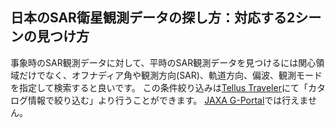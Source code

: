 ## 日本のSAR衛星観測データの探し方：対応する2シーンの見つけ方
事象時のSAR観測データに対して、平時のSAR観測データを見つけるには関心領域だけでなく、オフナディア角や観測方向(SAR)、軌道方向、偏波、観測モードを指定して検索すると良いです。
この条件絞り込みは[Tellus Traveler](https://www.tellusxdp.com/traveler/)にて「カタログ情報で絞り込む」より行うことができます。
[JAXA G-Portal](https://gportal.jaxa.jp/gpr/?lang=ja)では行えません。
